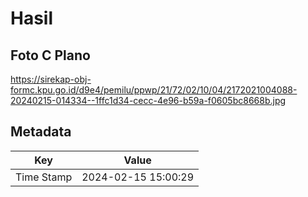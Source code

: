 # Hasil

## Foto C Plano

https://sirekap-obj-formc.kpu.go.id/d9e4/pemilu/ppwp/21/72/02/10/04/2172021004088-20240215-014334--1ffc1d34-cecc-4e96-b59a-f0605bc8668b.jpg


## Metadata

| Key        | Value               |
| ---------- | ------------------- |
| Time Stamp | 2024-02-15 15:00:29 |



